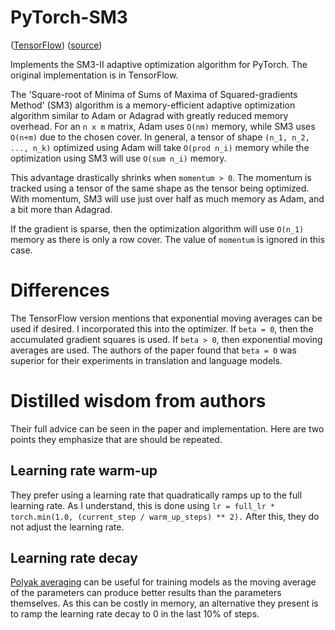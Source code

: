 # PyTorch-SM3
 ([TensorFlow](https://github.com/google-research/google-research/tree/master/sm3))
 ([source](https://arxiv.org/abs/1901.11150))

 Implements the SM3-II adaptive optimization algorithm for PyTorch.
 The original implementation is in TensorFlow.

 The 'Square-root of Minima of Sums of Maxima of Squared-gradients Method'
 (SM3) algorithm is a memory-efficient adaptive optimization algorithm similar
 to Adam or Adagrad with greatly reduced memory overhead. For an `n x m`
 matrix, Adam uses `O(nm)` memory, while SM3 uses `O(n+m)` due to the chosen
 cover. In general, a tensor of shape `(n_1, n_2, ..., n_k)` optimized using
 Adam will take `O(prod n_i)` memory while the optimization using SM3 will use
 `O(sum n_i)` memory.

 This advantage drastically shrinks when `momentum > 0`. The momentum is
 tracked using a tensor of the same shape as the tensor being optimized. With
 momentum, SM3 will use just over half as much memory as Adam, and a bit more
 than Adagrad.

 If the gradient is sparse, then the optimization algorithm will use `O(n_1)`
 memory as there is only a row cover. The value of `momentum` is ignored in
 this case.

# Differences
 The TensorFlow version mentions that exponential moving averages can
 be used if desired. I incorporated this into the optimizer. If
 `beta = 0`, then the accumulated gradient squares is used. If
 `beta > 0`, then exponential moving averages are used. The authors
 of the paper found that `beta = 0` was superior for their experiments
 in translation and language models.

# Distilled wisdom from authors
 Their full advice can be seen in the paper and implementation. Here are two
 points they emphasize that are should be repeated.
## Learning rate warm-up
 They prefer using a learning rate that quadratically ramps up to the
 full learning rate. As I understand, this is done using
 `lr = full_lr * torch.min(1.0, (current_step / warm_up_steps) ** 2).`
 After this, they do not adjust the learning rate.

## Learning rate decay
 [Polyak averaging](https://www.tensorflow.org/api_docs/python/tf/train/ExponentialMovingAverage)
 can be useful for training models as the moving average of the
 parameters can produce better results than the parameters themselves.
 As this can be costly in memory, an alternative they present is to
 ramp the learning rate decay to 0 in the last 10% of steps.
